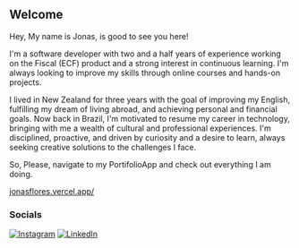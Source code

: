 ## Welcome

Hey, My name is Jonas, is good to see you here!

I'm a software developer with two and a half years of experience working on the Fiscal (ECF) product and a strong interest in continuous learning. I'm always looking to improve my skills through online courses and hands-on projects.

I lived in New Zealand for three years with the goal of improving my English, fulfilling my dream of living abroad, and achieving personal and financial goals. Now back in Brazil, I'm motivated to resume my career in technology, bringing with me a wealth of cultural and professional experiences. I'm disciplined, proactive, and driven by curiosity and a desire to learn, always seeking creative solutions to the challenges I face.

So, Please, navigate to my PortifolioApp and check out everything I am doing.

[jonasflores.vercel.app/](https://jonasflores.vercel.app/)

### Socials
[![Instagram](https://img.shields.io/badge/Instagram-%23E4405F.svg?logo=Instagram&logoColor=white)](https://instagram.com/jonassFlores/)
[![LinkedIn](https://img.shields.io/badge/LinkedIn-%230077B5.svg?logo=linkedin&logoColor=white)](https://linkedin.com/in/jonassflores/)

